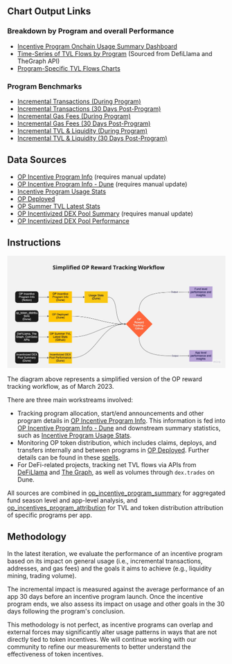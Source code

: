 ## Chart Output Links
### Breakdown by Program and overall Performance
  - [Incentive Program Onchain Usage Summary Dashboard](https://dune.com/oplabspbc/optimism-incentive-program-usage-summary)
  - [Time-Series of TVL Flows by Program](https://static.optimism.io/op-analytics/op_rewards_tracking/img_outputs/overall/cumul_ndf_last_price.html) (Sourced from DefiLlama and TheGraph API)
   - [Program-Specific TVL Flows Charts](https://github.com/ethereum-optimism/op-analytics/tree/main/op_rewards_tracking/img_outputs/app/last_price/svg)
### Program Benchmarks
  - [Incremental Transactions (During Program)](https://static.optimism.io/op-analytics/op_rewards_tracking/img_outputs/benchmark/html/incremental_txs_annualized_per_op.html)
  - [Incremental Transactions (30 Days Post-Program)](https://static.optimism.io/op-analytics/op_rewards_tracking/img_outputs/benchmark/html/incremental_txs_after_annualized_per_op.html)
  - [Incremental Gas Fees (During Program)](https://static.optimism.io/op-analytics/op_rewards_tracking/img_outputs/benchmark/html/incremental_gas_fee_eth_annualized_per_op.html)
  - [Incremental Gas Fees (30 Days Post-Program)](https://static.optimism.io/op-analytics/op_rewards_tracking/img_outputs/benchmark/html/incremental_gas_fee_eth_after_annualized_per_op.html)
  - [Incremental TVL & Liquidity (During Program)](https://static.optimism.io/op-analytics/op_rewards_tracking/img_outputs/benchmark/html/net_tvl_per_op_during.html)
  - [Incremental TVL & Liquidity (30 Days Post-Program)](https://static.optimism.io/op-analytics/op_rewards_tracking/img_outputs/benchmark/html/net_tvl_per_op.html)

## Data Sources
- [OP Incentive Program Info](https://oplabs.notion.site/26d856d5ad7c4fda919c62e839cf6051?v=4e38174b2e994129b51dcfa127965aa4) (requires manual update)
- [OP Incentive Program Info - Dune](https://dune.com/queries/1861732) (requires manual update)
- [Incentive Program Usage Stats](https://dune.com/queries/2195796)
- [OP Deployed](https://dune.com/queries/1886707)
- [OP Summer TVL Latest Stats](https://github.com/MSilb7/msilb7-crypto-queries/blob/main/L2%20TVL/csv_outputs/op_summer_latest_stats.csv)
- [OP Incentivized DEX Pool Summary](https://dune.com/queries/1904611) (requires manual update)
- [OP Incentivized DEX Pool Performance](https://dune.com/queries/2175452/3563944)

## Instructions
![](/op_rewards_tracking/simplified_op_reward_tracking_workflow.jpg?raw=true "Simplified OP Reward Tracking Workflow")

The diagram above represents a simplified version of the OP reward tracking workflow, as of March 2023.

There are three main workstreams involved:

- Tracking program allocation, start/end announcements and other program details in [OP Incentive Program Info](https://www.notion.so/oplabs/26d856d5ad7c4fda919c62e839cf6051?v=4e38174b2e994129b51dcfa127965aa4). This information is fed into [OP Incentive Program Info - Dune](https://dune.com/queries/1861732) and downstream summary statistics, such as [Incentive Program Usage Stats](https://dune.com/queries/2195796).
- Monitoring OP token distribution, which includes claims, deploys, and transfers internally and between programs in [OP Deployed](https://dune.com/queries/1886707). Further details can be found in these [spells](https://github.com/duneanalytics/spellbook/tree/main/models/op/token_distributions/optimism).
- For DeFi-related projects, tracking net TVL flows via APIs from [DeFiLlama](https://defillama.com/) and [The Graph](https://thegraph.com/en/), as well as volumes through `dex.trades` on Dune.

All sources are combined in [op_incentive_program_summary](/op_rewards_tracking/op_incentive_program_summary.ipynb) for aggregated fund season level and app-level analysis, and [op_incentives_program_attribution](/op_rewards_tracking/op_incentives_program_attribution.ipynb) for TVL and token distribution attribution of specific programs per app.

## Methodology
In the latest iteration, we evaluate the performance of an incentive program based on its impact on general usage (i.e., incremental transactions, addresses, and gas fees) and the goals it aims to achieve (e.g., liquidity mining, trading volume).

The incremental impact is measured against the average performance of an app 30 days before an incentive program launch. Once the incentive program ends, we also assess its impact on usage and other goals in the 30 days following the program's conclusion.

This methodology is not perfect, as incentive programs can overlap and external forces may significantly alter usage patterns in ways that are not directly tied to token incentives. We will continue working with our community to refine our measurements to better understand the effectiveness of token incentives.
